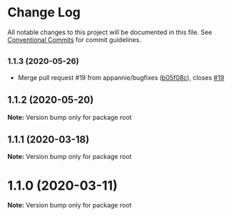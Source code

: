 # Change Log

All notable changes to this project will be documented in this file.
See [Conventional Commits](https://conventionalcommits.org) for commit guidelines.

## <small>1.1.3 (2020-05-26)</small>

* Merge pull request #19 from appannie/bugfixes ([b05f08c](https://github.com/appannie/ab-testing/commit/b05f08c)), closes [#19](https://github.com/appannie/ab-testing/issues/19)





## 1.1.2 (2020-05-20)

**Note:** Version bump only for package root





## 1.1.1 (2020-03-18)

**Note:** Version bump only for package root





# 1.1.0 (2020-03-11)

**Note:** Version bump only for package root
